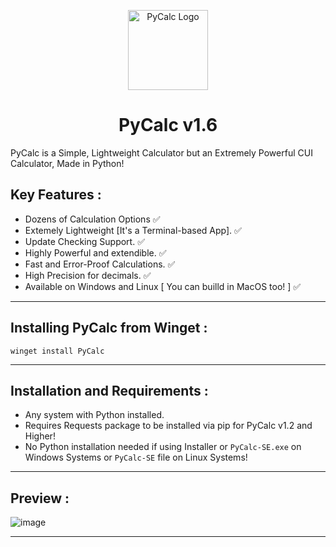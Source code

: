 <p align="center">
  <img src="https://github.com/Chill-Astro/PyCalc/blob/main/PyCalc.ico" width="128px" height="128px" alt="PyCalc Logo">
</p>
<h1 align="center">PyCalc v1.6</h1>

PyCalc is a Simple, Lightweight Calculator but an Extremely Powerful CUI Calculator, Made in Python!

## Key Features :

- Dozens of Calculation Options ✅
- Extemely Lightweight [It's a Terminal-based App]. ✅
- Update Checking Support. ✅
- Highly Powerful and extendible. ✅
- Fast and Error-Proof Calculations. ✅
- High Precision for decimals. ✅
- Available on Windows and Linux [ You can builld in MacOS too! ] ✅

---

## Installing PyCalc from Winget :

    winget install PyCalc

---
    

## Installation and Requirements :

- Any system with Python installed.
- Requires Requests package to be installed via pip for PyCalc v1.2 and Higher!
- No Python installation needed if using Installer or `PyCalc-SE.exe` on Windows Systems or `PyCalc-SE` file on Linux Systems!

---

## Preview :

![image](https://github.com/user-attachments/assets/64817535-fbf5-414d-b5f4-ebb8b8d3fadc)

---
